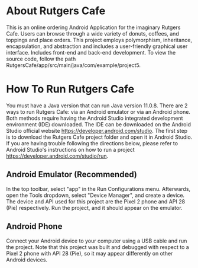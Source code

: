 # About Rutgers Cafe
This is an online ordering Android Application for the imaginary Rutgers Cafe. Users can browse through a wide variety of donuts, coffees, and toppings and place orders. This project employs polymorphism, inheritance, encapsulation, and abstraction and includes a user-friendly graphical user interface. Includes front-end and back-end development. To view the source code, follow the path RutgersCafe/app/src/main/java/com/example/project5.
# How To Run Rutgers Cafe
You must have a Java version that can run Java version 11.0.8. There are 2 ways to run Rutgers Cafe: via an Android emulator or via an Android phone. Both methods require having the Android Studio integrated development environment (IDE) downloaded. The IDE can be downloaded on the Android Studio official website https://developer.android.com/studio. The first step is to download the Rutgers Cafe project folder and open it in Android Studio. If you are having trouble following the directions below, please refer to Android Studio's instructions on how to run a project https://developer.android.com/studio/run.
## Android Emulator (Recommended)
In the top toolbar, select "app" in the Run Configurations menu. Afterwards, open the Tools dropdown, select "Device Manager", and create a device. The device and API used for this project are the Pixel 2 phone and API 28 (Pie) respectively. Run the project, and it should appear on the emulator.
## Android Phone
Connect your Android device to your computer using a USB cable and run the project. Note that this project was built and debugged with respect to a Pixel 2 phone with API 28 (Pie), so it may appear differently on other Android devices.
